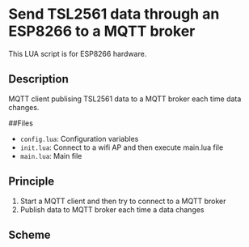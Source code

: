 # Send TSL2561 data through an ESP8266 to a MQTT broker

This LUA script is for ESP8266 hardware.

## Description

MQTT client publising TSL2561 data to a MQTT broker each time data changes.

##Files
* ``config.lua``: Configuration variables
* ``init.lua``: Connect to a wifi AP and then execute main.lua file
* ``main.lua``: Main file

## Principle

1. Start a MQTT client and then try to connect to a MQTT broker
2. Publish data to  MQTT broker each time a data changes

## Scheme


